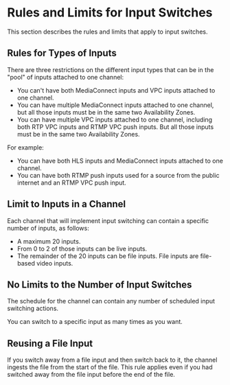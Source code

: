 # Rules and Limits for Input Switches<a name="ips-limits"></a>

This section describes the rules and limits that apply to input switches\.

## Rules for Types of Inputs<a name="ips-rules-input-type"></a>

There are three restrictions on the different input types that can be in the "pool" of inputs attached to one channel:
+ You can't have both MediaConnect inputs and VPC inputs attached to one channel\.
+ You can have multiple MediaConnect inputs attached to one channel, but all those inputs must be in the same two Availability Zones\. 
+ You can have multiple VPC inputs attached to one channel, including both RTP VPC inputs and RTMP VPC push inputs\. But all those inputs must be in the same two Availability Zones\.

For example:
+ You can have both HLS inputs and MediaConnect inputs attached to one channel\. 
+ You can have both RTMP push inputs used for a source from the public internet and an RTMP VPC push input\.

## Limit to Inputs in a Channel<a name="ips-limits-inputs-per-channel"></a>

Each channel that will implement input switching can contain a specific number of inputs, as follows: 
+ A maximum 20 inputs\. 
+ From 0 to 2 of those inputs can be live inputs\. 
+ The remainder of the 20 inputs can be file inputs\. File inputs are file\-based video inputs\.

## No Limits to the Number of Input Switches<a name="no-limits-switches"></a>

The schedule for the channel can contain any number of scheduled input switching actions\. 

You can switch to a specific input as many times as you want\. 

## Reusing a File Input<a name="ips-file-input-rule"></a>

If you switch away from a file input and then switch back to it, the channel ingests the file from the start of the file\. This rule applies even if you had switched away from the file input before the end of the file\. 